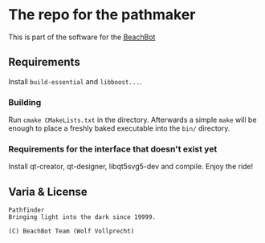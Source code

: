 # The repo for the pathmaker

This is part of the software for the [BeachBot](http://beachbot.ch)

## Requirements

Install `build-essential` and `libboost...`.

### Building

Run `cmake CMakeLists.txt` in the directory. Afterwards a simple `make` will be enough to place a freshly baked executable into the `bin/` directory.

### Requirements for the interface that doesn't exist yet
Install qt-creator, qt-designer, libqt5svg5-dev and compile. Enjoy the ride!

## Varia & License

    Pathfinder
    Bringing light into the dark since 19999.

    (C) BeachBot Team (Wolf Vollprecht)


